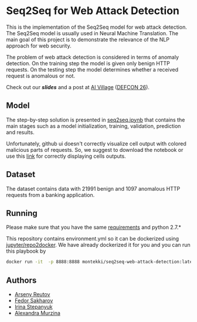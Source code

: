 # Seq2Seq for Web Attack Detection
This is the implementation of the Seq2Seq model for web attack detection. The Seq2Seq model is usually used in Neural Machine Translation. The main goal of this project is to demonstrate the relevance of the NLP approach for web security.


The problem of web attack detection is considered in terms of anomaly detection. On the training step the model is given only benign HTTP requests. On the testing step the model determines whether a received request is anomalous or not.

Check out our ***slides*** and a post at [AI Village](https://aivillage.org/posts/detecting-web-attacks-rnn/) ([DEFCON 26](https://www.defcon.org/)).

## Model
The step-by-step solution is presented in [seq2seq.ipynb](seq2seq.ipynb) that contains the main stages such as a model initialization, training, validation, prediction and results.

Unfortunately, github ui doesn't correctly visualize cell output with colored malicious parts of requests. So, we suggest to download the notebook or use this [link](https://nbviewer.jupyter.org/github/PositiveTechnologies/seq2seq-web-attack-detection/blob/master/seq2seq.ipynb) for correctly displaying cells outputs.


## Dataset
The dataset contains data with 21991 benign and 1097 anomalous HTTP requests from a banking application.


## Running
Please make sure that you have the same [requirements](requirements.txt) and python 2.7.*

This repository contains environment.yml so it can be dockerized using [jupyter/repo2docker](https://github.com/jupyter/repo2docker). We have already dockerized it for you and you can run this playbook by

```bash
docker run -it  -p 8888:8888 montekki/seq2seq-web-attack-detection:latest  jupyter notebook --ip=0.0.0.0
```

## Authors

* [Arseny Reutov](https://github.com/Raz0r)
* [Fedor Sakharov](https://github.com/montekki)
* [Irina Stepanyuk](https://github.com/idstep)
* [Alexandra Murzina](https://github.com/amurzina)
